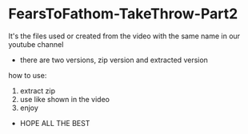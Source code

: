 # FearsToFathom-TakeThrow-Part2
It's the files used or created from the video with the same name in our youtube channel

* there are two versions, zip version and extracted version

how to use: 
1) extract zip
2) use like shown in the video
3) enjoy

* HOPE ALL THE BEST
